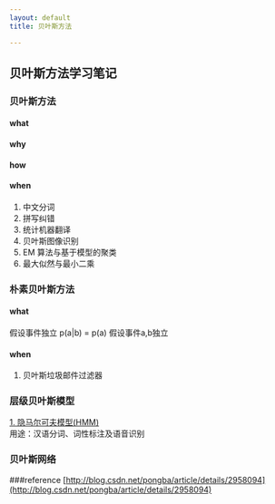 ```yaml
---
layout: default
title: 贝叶斯方法

---
```


## 贝叶斯方法学习笔记  

### 贝叶斯方法
#### what
#### why
#### how
#### when
1. 中文分词  
2. 拼写纠错  
3. 统计机器翻译  
4. 贝叶斯图像识别  
5. EM 算法与基于模型的聚类  
6. 最大似然与最小二乘  

### 朴素贝叶斯方法  
#### what
假设事件独立
p(a|b) = p(a) 假设事件a,b独立  

#### when
1. 贝叶斯垃圾邮件过滤器  

### 层级贝叶斯模型
[1. 隐马尔可夫模型(HMM) ](http://www.52nlp.cn/hmm-learn-best-practices-one-introduction "隐马尔可夫模型(HMM)")   
用途：汉语分词、词性标注及语音识别

### 贝叶斯网络

###reference
[http://blog.csdn.net/pongba/article/details/2958094](http://blog.csdn.net/pongba/article/details/2958094)

